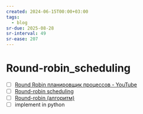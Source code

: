 ```yaml
---
created: 2024-06-15T00:00+03:00
tags:
  - blog
sr-due: 2025-08-28
sr-interval: 49
sr-ease: 207
---
```


# Round-robin_scheduling


- [ ] [Round Robin планировщик процессов - YouTube](https://www.youtube.com/watch?v=YC_wmTQ1HCs)
- [ ] [Round-robin scheduling](https://en.wikipedia.org/wiki/Round-robin_scheduling)
- [ ] [Round-robin (алгоритм)](https://ru.wikipedia.org/wiki/Round-robin_\(%D0%B0%D0%BB%D0%B3%D0%BE%D1%80%D0%B8%D1%82%D0%BC\))
- [ ] implement in python
